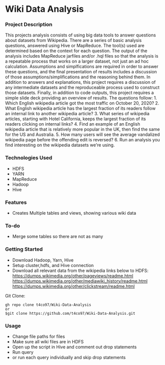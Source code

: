 # Wiki Data Analysis



### Project Description
This projects analysis consists of using big data tools to answer questions about datasets from Wikipedia. There are a series of basic analysis questions, answered using Hive or MapReduce. The tool(s) used are determined based on the context for each question. The output of the analysis includes MapReduce jarfiles and/or .hql files so that the analysis is a repeatable process that works on a larger dataset, not just an ad hoc calculation. Assumptions and simplfications are required in order to answer these questions, and the final presentation of results includes a discussion of those assumptions/simplifications and the reasoning behind them. In addition to answers and explanations, this project requires a discussion of any intermediate datasets and the reproduceable process used to construct those datasets. Finally, in addition to code outputs, this project requires a simple slide deck providing an overview of results. The questions follow: 1. Which English wikipedia article got the most traffic on October 20, 2020? 2. What English wikipedia article has the largest fraction of its readers follow an internal link to another wikipedia article? 3. What series of wikipedia articles, starting with Hotel California, keeps the largest fraction of its readers clicking on internal links? 4. Find an example of an English wikipedia article that is relatively more popular in the UK, then find the same for the US and Australia. 5. How many users will see the average vandalized wikipedia page before the offending edit is reversed? 6. Run an analysis you find interesting on the wikipedia datasets we're using.

### Technologies Used
- HDFS
- YARN
- MapReduce
- Hadoop
- Hive
### Features
 - Creates Multiple tables and views, showing various wiki data
 ### To-do 
 - Merge some tables so there are not as many
### Getting Started
- Download Hadoop, Yarn, Hive
- Setup cluster,hdfs, and Hive connection
- Download all relevant data from the wikipedia links below to HDFS:
https://dumps.wikimedia.org/other/pageviews/readme.html
https://dumps.wikimedia.org/other/mediawiki_history/readme.html
https://dumps.wikimedia.org/other/clickstream/readme.html

Git Clone:
```
gh repo clone t4co97/Wiki-Data-Analysis
or
$git clone https://github.com/t4co97/Wiki-Data-Analysis.git
```
### Usage
- Change file paths for files
- Make sure all wiki files are in HDFS
- Open up the script in Hive and comment out drop statements
- Run query
- or run each query individually and skip drop statements

